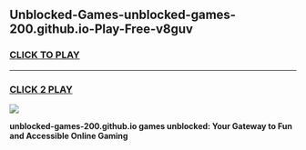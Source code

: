 
## Unblocked-Games-unblocked-games-200.github.io-Play-Free-v8guv
<h3>
<a href="https://premium76.site?title=unblocked-games-200.github.io&ref=22A">CLICK TO PLAY</a></h3>
<hr>

<h3>
<a href="https://premium76.site?title=unblocked-games-200.github.io&ref=22A">CLICK 2 PLAY</a>
  
</h3>

<a href="https://premium76.site?title=unblocked-games-200.github.io&ref=22A"><img src="https://clearcache.store/games.png"></a>


**unblocked-games-200.github.io games unblocked: Your Gateway to Fun and Accessible Online Gaming**
